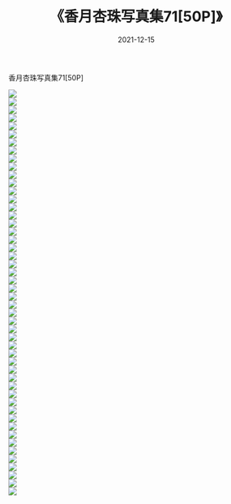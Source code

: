 ﻿---
layout: post
title:  《香月杏珠写真集71[50P]》
date:   2021-12-15
img: http://pic.660000.xyz/1:/性感/2021/香月杏珠写真集71[50P]/000.jpg
categories: [美女, 清纯, 唯美]
---

香月杏珠写真集71[50P]

  ![](http://pic.660000.xyz/1:/性感/2021/香月杏珠写真集71[50P]/001.jpg) <br> ![](http://pic.660000.xyz/1:/性感/2021/香月杏珠写真集71[50P]/002.jpg) <br> ![](http://pic.660000.xyz/1:/性感/2021/香月杏珠写真集71[50P]/003.jpg) <br> ![](http://pic.660000.xyz/1:/性感/2021/香月杏珠写真集71[50P]/004.jpg) <br> ![](http://pic.660000.xyz/1:/性感/2021/香月杏珠写真集71[50P]/005.jpg) <br> ![](http://pic.660000.xyz/1:/性感/2021/香月杏珠写真集71[50P]/006.jpg) <br> ![](http://pic.660000.xyz/1:/性感/2021/香月杏珠写真集71[50P]/007.jpg) <br> ![](http://pic.660000.xyz/1:/性感/2021/香月杏珠写真集71[50P]/008.jpg) <br> ![](http://pic.660000.xyz/1:/性感/2021/香月杏珠写真集71[50P]/009.jpg) <br> ![](http://pic.660000.xyz/1:/性感/2021/香月杏珠写真集71[50P]/010.jpg) <br> ![](http://pic.660000.xyz/1:/性感/2021/香月杏珠写真集71[50P]/011.jpg) <br> ![](http://pic.660000.xyz/1:/性感/2021/香月杏珠写真集71[50P]/012.jpg) <br> ![](http://pic.660000.xyz/1:/性感/2021/香月杏珠写真集71[50P]/013.jpg) <br> ![](http://pic.660000.xyz/1:/性感/2021/香月杏珠写真集71[50P]/014.jpg) <br> ![](http://pic.660000.xyz/1:/性感/2021/香月杏珠写真集71[50P]/015.jpg) <br> ![](http://pic.660000.xyz/1:/性感/2021/香月杏珠写真集71[50P]/016.jpg) <br> ![](http://pic.660000.xyz/1:/性感/2021/香月杏珠写真集71[50P]/017.jpg) <br> ![](http://pic.660000.xyz/1:/性感/2021/香月杏珠写真集71[50P]/018.jpg) <br> ![](http://pic.660000.xyz/1:/性感/2021/香月杏珠写真集71[50P]/019.jpg) <br> ![](http://pic.660000.xyz/1:/性感/2021/香月杏珠写真集71[50P]/020.jpg) <br> ![](http://pic.660000.xyz/1:/性感/2021/香月杏珠写真集71[50P]/021.jpg) <br> ![](http://pic.660000.xyz/1:/性感/2021/香月杏珠写真集71[50P]/022.jpg) <br> ![](http://pic.660000.xyz/1:/性感/2021/香月杏珠写真集71[50P]/023.jpg) <br> ![](http://pic.660000.xyz/1:/性感/2021/香月杏珠写真集71[50P]/024.jpg) <br> ![](http://pic.660000.xyz/1:/性感/2021/香月杏珠写真集71[50P]/025.jpg) <br> ![](http://pic.660000.xyz/1:/性感/2021/香月杏珠写真集71[50P]/026.jpg) <br> ![](http://pic.660000.xyz/1:/性感/2021/香月杏珠写真集71[50P]/027.jpg) <br> ![](http://pic.660000.xyz/1:/性感/2021/香月杏珠写真集71[50P]/028.jpg) <br> ![](http://pic.660000.xyz/1:/性感/2021/香月杏珠写真集71[50P]/029.jpg) <br> ![](http://pic.660000.xyz/1:/性感/2021/香月杏珠写真集71[50P]/030.jpg) <br> ![](http://pic.660000.xyz/1:/性感/2021/香月杏珠写真集71[50P]/031.jpg) <br> ![](http://pic.660000.xyz/1:/性感/2021/香月杏珠写真集71[50P]/032.jpg) <br> ![](http://pic.660000.xyz/1:/性感/2021/香月杏珠写真集71[50P]/033.jpg) <br> ![](http://pic.660000.xyz/1:/性感/2021/香月杏珠写真集71[50P]/034.jpg) <br> ![](http://pic.660000.xyz/1:/性感/2021/香月杏珠写真集71[50P]/035.jpg) <br> ![](http://pic.660000.xyz/1:/性感/2021/香月杏珠写真集71[50P]/036.jpg) <br> ![](http://pic.660000.xyz/1:/性感/2021/香月杏珠写真集71[50P]/037.jpg) <br> ![](http://pic.660000.xyz/1:/性感/2021/香月杏珠写真集71[50P]/038.jpg) <br> ![](http://pic.660000.xyz/1:/性感/2021/香月杏珠写真集71[50P]/039.jpg) <br> ![](http://pic.660000.xyz/1:/性感/2021/香月杏珠写真集71[50P]/040.jpg) <br> ![](http://pic.660000.xyz/1:/性感/2021/香月杏珠写真集71[50P]/041.jpg) <br> ![](http://pic.660000.xyz/1:/性感/2021/香月杏珠写真集71[50P]/042.jpg) <br> ![](http://pic.660000.xyz/1:/性感/2021/香月杏珠写真集71[50P]/043.jpg) <br> ![](http://pic.660000.xyz/1:/性感/2021/香月杏珠写真集71[50P]/044.jpg) <br> ![](http://pic.660000.xyz/1:/性感/2021/香月杏珠写真集71[50P]/045.jpg) <br> ![](http://pic.660000.xyz/1:/性感/2021/香月杏珠写真集71[50P]/046.jpg) <br> ![](http://pic.660000.xyz/1:/性感/2021/香月杏珠写真集71[50P]/047.jpg) <br> ![](http://pic.660000.xyz/1:/性感/2021/香月杏珠写真集71[50P]/048.jpg) <br> ![](http://pic.660000.xyz/1:/性感/2021/香月杏珠写真集71[50P]/049.jpg) <br> ![](http://pic.660000.xyz/1:/性感/2021/香月杏珠写真集71[50P]/050.jpg) <br>